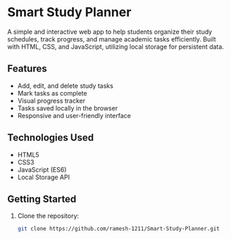 # Smart Study Planner

A simple and interactive web app to help students organize their study schedules, track progress, and manage academic tasks efficiently. Built with HTML, CSS, and JavaScript, utilizing local storage for persistent data.

## Features

- Add, edit, and delete study tasks
- Mark tasks as complete
- Visual progress tracker
- Tasks saved locally in the browser
- Responsive and user-friendly interface

## Technologies Used

- HTML5
- CSS3
- JavaScript (ES6)
- Local Storage API

## Getting Started

1. Clone the repository:
   ```bash
   git clone https://github.com/ramesh-1211/Smart-Study-Planner.git
